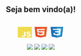 <div align="center">
<h2> Seja bem vindo(a)!</h2>
<div style="display: inline_block"><br>
  <img align="center" alt="DeiltonRodrigues-Js" height="30" width="40" src="https://raw.githubusercontent.com/devicons/devicon/master/icons/javascript/javascript-plain.svg">
  <img align="center" alt="DeiltonRodrigues-HTML" height="30" width="40" src="https://raw.githubusercontent.com/devicons/devicon/master/icons/html5/html5-original.svg">
  <img align="center" alt="DeiltonRodrigues-CSS" height="30" width="40" src="https://raw.githubusercontent.com/devicons/devicon/master/icons/css3/css3-original.svg">
</div>
 </div>
</br>

 <div align="center">
  <a href="https://www.youtube.com/channel/UC7zg2jrvZoZBMApxnGz7fHQ" target="_blank"><img src="https://img.shields.io/badge/YouTube-FF0000?style=for-the-badge&logo=youtube&logoColor=white" target="_blank"></a>
  <a href="https://www.instagram.com/deiltonrodriguesdrawings/" target="_blank"><img src="https://img.shields.io/badge/-Instagram-%23E4405F?style=for-the-badge&logo=instagram&logoColor=white" target="_blank"></a> 
  <a href = "mailto:deiltonrodrigues@gmail.com"><img src="https://img.shields.io/badge/-Gmail-%23333?style=for-the-badge&logo=gmail&logoColor=white" target="_blank"></a>
  <a href="https://www.linkedin.com/in/deilton-rodrigues-b8a433140/" target="_blank"><img src="https://img.shields.io/badge/-LinkedIn-%230077B5?style=for-the-badge&logo=linkedin&logoColor=white" target="_blank"></a> 
</div>
</br>

<svg width="320" height="445" xmlns="http://www.w3.org/2000/svg" xmlns:xlink="http://www.w3.org/1999/xlink" aria-labelledby="cardTitle" role="img">
  <title id="cardTitle">Now playing on Spotify</title>
  <foreignObject width="320" height="445">
    <style>
      div {
        font-family: -apple-system, BlinkMacSystemFont, Segoe UI, Helvetica, Arial, sans-serif, Apple Color Emoji, Segoe UI Emoji;
      }





<svg width="320" height="445" xmlns="http://www.w3.org/2000/svg" xmlns:xlink="http://www.w3.org/1999/xlink" aria-labelledby="cardTitle" role="img">
  <title id="cardTitle">Now playing on Spotify</title>
  <foreignObject width="320" height="445">
    <style>
      div {
        font-family: -apple-system, BlinkMacSystemFont, Segoe UI, Helvetica, Arial, sans-serif, Apple Color Emoji, Segoe UI Emoji;
      }


  </foreignObject>
</svg>
